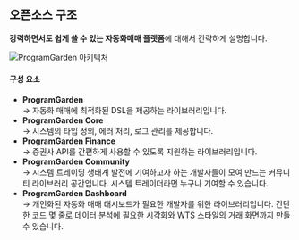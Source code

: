 
## 오픈소스 구조

**강력하면서도 쉽게 쓸 수 있는 자동화매매 플랫폼**에 대해서 간략하게 설명합니다.

![ProgramGarden 아키텍처](../docs/images/architecture.png)

#### 구성 요소

* **ProgramGarden**\
 → 자동화 매매에 최적화된 DSL을 제공하는 라이브러리입니다.
* **ProgramGarden Core**\
  → 시스템의 타입 정의, 에러 처리, 로그 관리를 제공합니다.
* **ProgramGarden Finance**\
  → 증권사 API를 간편하게 사용할 수 있도록 지원하는 라이브러리입니다.
* **ProgramGarden Community**\
  → 시스템 트레이딩 생태계 발전에 기여하고자 하는 개발자들이 모여 만드는 커뮤니티 라이브러리 공간입니다. 시스템 트레이더라면 누구나 기여할 수 있습니다.
* **ProgramGarden Dashboard**\
  → 개인화된 자동화 매매 대시보드가 필요한 개발자를 위한 라이브러리입니다. 간단한 코드 몇 줄로 데이터 분석에 필요한 시각화와 WTS 스타일의 거래 화면까지 만들 수 있습니다.
